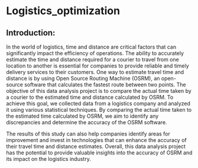 # Logistics_optimization

## Introduction:
In the world of logistics, time and distance are critical factors that can significantly impact the efficiency of operations. The ability to accurately estimate the time and distance required for a courier to travel from one location to another is essential for companies to provide reliable and timely delivery services to their customers. One way to estimate travel time and distance is by using Open Source Routing Machine (OSRM), an open-source software that calculates the fastest route between two points.
The objective of this data analysis project is to compare the actual time taken by a courier to the estimated time and distance calculated by OSRM. To achieve this goal, we collected data from a logistics company and analyzed it using various statistical techniques. By comparing the actual time taken to the estimated time calculated by OSRM, we aim to identify any discrepancies and determine the accuracy of the OSRM software.

The results of this study can also help companies identify areas for improvement and invest in technologies that can enhance the accuracy of their travel time and distance estimates.
Overall, this data analysis project has the potential to provide valuable insights into the accuracy of OSRM and its impact on the logistics industry.

